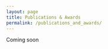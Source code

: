 ```yaml
---
layout: page
title: Publications & Awards
permalink: /publications_and_awards/
---
```


Coming soon
